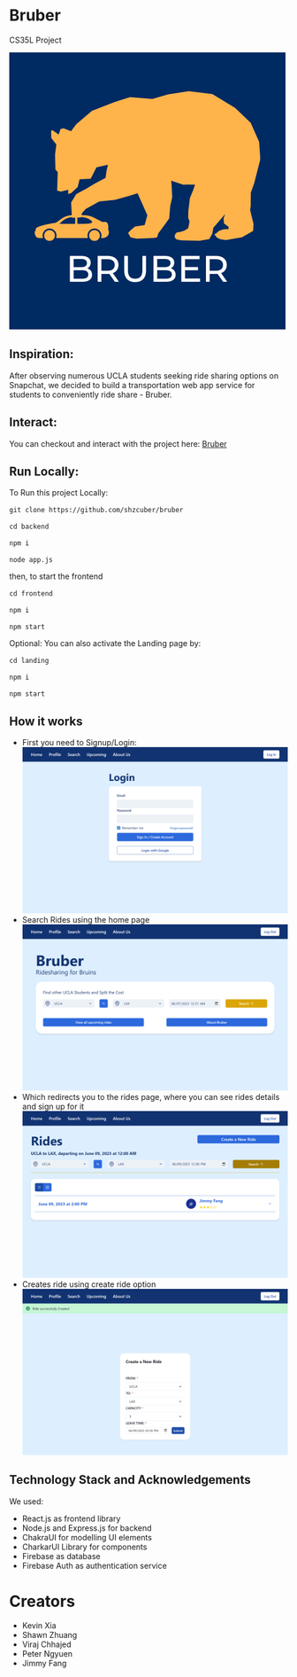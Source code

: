 # Bruber

CS35L Project

![Assets/Bruber-Logo.png](Assets/Bruber-Logo.png)

## Inspiration:
After observing numerous UCLA students seeking ride sharing options on Snapchat, we decided to build a transportation web app service for students to conveniently ride share - Bruber.

## Interact:
You can checkout and interact with the project here: [Bruber](https://bruber-git-main-shzcuber.vercel.app/)

## Run Locally:
To Run this project Locally:

```
git clone https://github.com/shzcuber/bruber
```

```
cd backend
```

```
npm i
```

```
node app.js
```

then, to start the frontend

```
cd frontend
```

```
npm i
```

```
npm start
```

Optional:
You can also activate the Landing page by:

```
cd landing
```

```
npm i
```

```
npm start
```

## How it works
- First you need to Signup/Login:
![Assets/login-page.png](Assets/login-page.png)
- Search Rides using the home page
![Assets/home.png](Assets/home.png)
- Which redirects you to the rides page, where you can see rides details and sign up for it
![Assets/rides.png](Assets/rides.png)
- Creates ride using create ride option
![Assets/create-ride.png](Assets/create-ride.png)


## Technology Stack and Acknowledgements
We used:
- React.js as frontend library
- Node.js and Express.js for backend
- ChakraUI for modelling UI elements
- CharkarUI Library for components
- Firebase as database
- Firebase Auth as authentication service

# Creators
- Kevin Xia
- Shawn Zhuang
- Viraj Chhajed
- Peter Ngyuen
- Jimmy Fang






